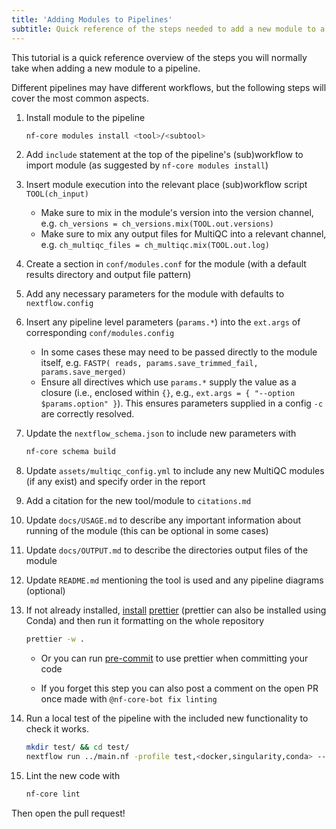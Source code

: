 ```yaml
---
title: 'Adding Modules to Pipelines'
subtitle: Quick reference of the steps needed to add a new module to a pipeline.
---
```


This tutorial is a quick reference overview of the steps you will normally take when adding a new module to a pipeline.

Different pipelines may have different workflows, but the following steps will cover the most common aspects.

1. Install module to the pipeline

   ```bash
   nf-core modules install <tool>/<subtool>
   ```

2. Add `include` statement at the top of the pipeline's (sub)workflow to import module (as suggested by `nf-core modules install`)
3. Insert module execution into the relevant place (sub)workflow script `TOOL(ch_input)`
   - Make sure to mix in the module's version into the version channel, e.g. `ch_versions = ch_versions.mix(TOOL.out.versions)`
   - Make sure to mix any output files for MultiQC into a relevant channel, e.g. `ch_multiqc_files = ch_multiqc.mix(TOOL.out.log)`
4. Create a section in `conf/modules.conf` for the module (with a default results directory and output file pattern)
5. Add any necessary parameters for the module with defaults to `nextflow.config`
6. Insert any pipeline level parameters (`params.*`) into the `ext.args` of corresponding `conf/modules.config`
   - In some cases these may need to be passed directly to the module itself, e.g. `FASTP( reads, params.save_trimmed_fail, params.save_merged)`
   - Ensure all directives which use `params.*` supply the value as a closure (i.e., enclosed within `{}`, e.g., `ext.args = { "--option $params.option" }`).
     This ensures parameters supplied in a config `-c` are correctly resolved.
7. Update the `nextflow_schema.json` to include new parameters with

   ```bash
   nf-core schema build
   ```

8. Update `assets/multiqc_config.yml` to include any new MultiQC modules (if any exist) and specify order in the report
9. Add a citation for the new tool/module to `citations.md`
10. Update `docs/USAGE.md` to describe any important information about running of the module (this can be optional in some cases)
11. Update `docs/OUTPUT.md` to describe the directories output files of the module
12. Update `README.md` mentioning the tool is used and any pipeline diagrams (optional)
13. If not already installed, [install](https://prettier.io) [prettier](https://nf-co.re/events/2022/bytesize-41-prettier) (prettier can also be installed using Conda) and then run it formatting on the whole repository

    ```bash
    prettier -w .
    ```

    - Or you can run [pre-commit](https://nf-co.re/events/2023/bytesize_precommit) to use prettier when committing your code

    - If you forget this step you can also post a comment on the open PR once made with `@nf-core-bot fix linting`

14. Run a local test of the pipeline with the included new functionality to check it works.

    ```bash
    mkdir test/ && cd test/
    nextflow run ../main.nf -profile test,<docker,singularity,conda> --outdir ./results <include new parameters required to activate new functionality if necessary>
    ```

15. Lint the new code with

    ```bash
    nf-core lint
    ```

Then open the pull request!
